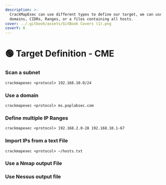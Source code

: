 ```yaml
---
description: >-
  CrackMapExec can use different types to define our target, we can use IPs,
  domains, CIDRs, Ranges, or a files containing all hosts.
cover: ../.gitbook/assets/GitBook Covers (1).png
coverY: 0
---
```


# 🟢 Target Definition - CME

### Scan a subnet

```
crackmapexec <protocol> 192.168.10.0/24
```

### Use a domain

```
crackmapexec <protocol> ms.poplabsec.com
```

### Define multiple IP Ranges

```
crackmapexec <protocol> 192.168.2.0-28 192.168.10.1-67
```

### Import IPs from a text File

```
crackmapexec <protocol> ~/hosts.txt
```

### Use a Nmap output File

### Use Nessus output file
